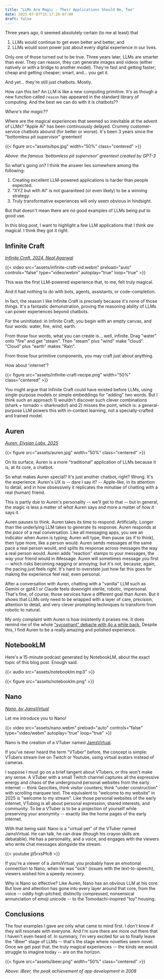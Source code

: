 ```yaml
---
title: "LLMs Are Magic - Their Applications Should Be, Too"
date: 2025-07-07T15:17:28-07:00
draft: false
---
```


Three years ago, it seemed absolutely certain (to me at least) that

1. LLMs would continue to get even better and better, and
2. LLMs would soon power just about every digital experience in our lives.

Only one of those turned out to be true. Three years later, LLMs are smarter than ever. They can reason, they can generate images and videos (either natively or with a bridge to another model). They're fast and getting faster; cheap and getting cheaper; smart, and... you get it.

And yet... they're still just chatbots. Mostly.

How can this be? An LLM is like a new computing primitive. It's as though a new function called `reason` has appeared in the standard library of computing. And the best we can do with it is chatbots??

*Where's the magic??*

Where are the magical experiences that seemed so inevitable at the advent of LLMs? "Apple AI" has been continuously delayed. Crummy customer-service chatbots abound (for better or worse). It's been 3 years since the "bottomless pit supervisor" greentext!

{{< figure src="assets/bps.jpg" width="50%" class="centered" >}}

*Above: the famous 'bottomless pit supervisor' greentext created by GPT-3*

So what's going on? I think the answer lies somewhere among the following:

1. Creating excellent LLM-powered applications is harder than people expected.
1. "XYZ but with AI" is not guaranteed (or even likely) to be a winning strategy.
1. Truly transformative experiences will only seem obvious in hindsight.

But that doesn't mean there are *no* good examples of LLMs being put to good use.

In this blog post, I want to highlight a few LLM applications that I think *are* magical. I think they got it right.

## Infinite Craft

*[Infinite Craft, 2024, Neal Agarwal](https://neal.fun/infinite-craft/)*

{{< video src="assets/infinite-craft-vid.webm" preload="auto" controls="false" type="video/webm" autoplay="true" loop="true" >}}

This was the first LLM-powered experience that, to me, felt truly magical.

And it had nothing to do with bots, agents, assistants, or code-completion.

In fact, the reason I like Infinite Craft is precisely because it's none of those things. It's a fantastic demonstration, proving the reasoning ability of LLMs can power experiences beyond chatbots.

For the uninitiated: in Infinite Craft, you begin with an empty canvas, and four words: water, fire, wind, earth.

From those four words, what you can create is... well, infinite. Drag "water" onto "fire" and get "steam". Then "steam" plus "wind" make "cloud". "Cloud" plus "earth" makes "Rain".

From those four primitive components, you may craft just about anything.

How about 'internet'?

{{< figure src="assets/infinite-craft-recipe.png" width="50%" class="centered" >}}

You might argue that Infinite Craft could have existed before LLMs, using single-purpose models or simple embeddings for "adding" two words. But I think such an approach 1) wouldn't discover such clever combinations (shark + tornado = sharknado!) and 2) misses the point, which is: a general-purpose LLM powers this with in-context learning, not a specially-crafted and trained model.

## Auren

*[Auren, Elysian Labs, 2025](https://auren.app/)*

{{< figure src="assets/auren.jpg" width="50%" class="centered" >}}

On its surface, Auren is a more "traditional" application of LLMs because it is, at its core, a chatbot.

So what makes Auren special? It's just another chatbot, right? Wrong. It's the experience. Auren's UX is -- dare I say it? -- Apple-like, in its attention to detail, and in how obsessively it replicates the minutiae of chatting with a real (human) friend.

This is partly due to Auren's personality -- we'll get to that -- but in general, the magic is less a matter of *what* Auren says and more a matter of *how* it says it.

Auren pauses to think. Auren takes its time to respond. Artificially. Longer than the underlying LLM takes to generate its response. Auren responds at the *pace* of a real conversation. Like all messaging apps, you see an indicator when Auren is typing; Auren will type, then pause (as if to think), then type more, like a person would. Auren sends messages at the same pace a real person would, and splits its response across messages the way a real person would. Auren adds "reaction" stamps to your messages, the way your friend would in iMessage. Auren will sometimes message you first -- which risks becoming nagging or annoying; but it's not, because, again, the pacing just feels *right*. It's hard to overstate just how far this goes for making the experience feel real, even personal.

After a conversation with Auren, chatting with a "vanilla" LLM such as Gemini or gpt4.1 or Claude feels downright sterile, robotic, impersonal. That's fine, of course; those services have a different goal than Auren. But it shows that LLMs only need to be wrapped with a layer of care, precision, attention to detail, and very clever prompting techniques to transform from robotic to natural.

My only complaint with Auren is how insistently it praises me. It does remind me of the whole ["sycophant" debacle with 4o a while back.](https://openai.com/index/sycophancy-in-gpt-4o/) Despite this, I find Auren to be a really amazing and polished experience.

## NotebookLM

Here's a 15-minute podcast generated by NotebookLM, about the exact topic of this blog post. Enough said.

{{< audio src="assets/notebooklm.mp3" >}}

{{< figure src="assets/notebooklm.png" >}}

## Nano

*[Nano, by JamsVirtual](https://www.twitch.tv/jamsvirtual)*

Let me introduce you to Nano!

{{< video src="assets/nano.webm" preload="auto" controls="false" type="video/webm" autoplay="true" loop="true" >}}

Nano is the creation of a VTuber named [JamsVirtual](https://www.twitch.tv/jamsvirtual).

If you've never heard the term "VTuber" before, the concept is simple: VTubers stream live on Twitch or Youtube, using virtual avatars instead of cameras.

I suppose I must go on a brief tangent about VTubers, or this won't make any sense. A VTuber with a small Twitch channel captures all the expressive energy and chaos of the underground personal websites from the early internet -- think Geocities, think visitor counters; think "under construction" with scrolling marquee text. The equivalent to "welcome to my website" in 2025 is "welcome to my stream". Like those personal websites of the early internet, VTubing is all about personal expression, shared interests, and community. To be a VTuber is to be a projection of yourself while preserving your anonymity -- exactly like the home pages of the early internet.

With that being said: Nano is a "virtual pet" of the VTuber named JamsVirtual. He can talk, he can draw (though his crayon skills are debatable). He has a personality, and a voice, and engages with the viewers who write chat messages alongside the stream.

{{< youtube jjt5rxsPfc8 >}}

If you're a viewer of a JamsVirtual, you probably have an emotional connection to Nano; when he was "sick" (issues with the text-to-speech), viewers wished him a speedy recovery.

Why is Nano so effective? Like Auren, Nano has an obvious LLM at his core. But love and attention has gone into every layer around that core, from the voice -- oddly high-pitched, distinctly compressed, nonsensical annunciation of emoji unicode -- to the Tomodachi-inspired "toy" housing.



## Conclusions

The four examples I gave are only what came to mind first. I don't know if they will resonate with everyone. And I'm sure there are more out there that I haven't even heard of. In summary, I'm very excited for us to finally leave the "iBeer" stage of LLMs -- that's the stage where novelties seem novel. Once we get past that, the truly magical experiences -- the kinds we would struggle to imagine today -- are on the horizon.

{{< figure src="assets/ibeer.png" width="50%" class="centered" >}}

*Above: iBeer, the peak achievement of app development in 2008*